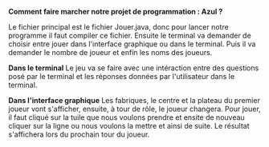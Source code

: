 **Comment faire marcher notre projet de programmation : Azul ?**

Le fichier principal est le fichier Jouer.java, donc pour lancer notre programme il faut compiler ce fichier.
Ensuite le terminal va demander de choisir entre jouer dans l'interface graphique ou dans le terminal.
Puis il va demander le nombre de joueur et enfin les noms des joueurs.

**Dans le terminal**
Le jeu va se faire avec une intéraction entre des questions posé par le terminal et les réponses données par l'utilisateur dans le terminal.

**Dans l'interface graphique**
Les fabriques, le centre et la plateau du premier joueur vont s'afficher, ensuite, à tour de rôle, le joueur changera.
Pour jouer, il faut cliqué sur la tuile que nous voulons prendre et ensite de nouveau cliquer sur la ligne ou nous voulons la mettre et ainsi de suite. 
Le résultat s'affichera lors du prochain tour du joueur.
